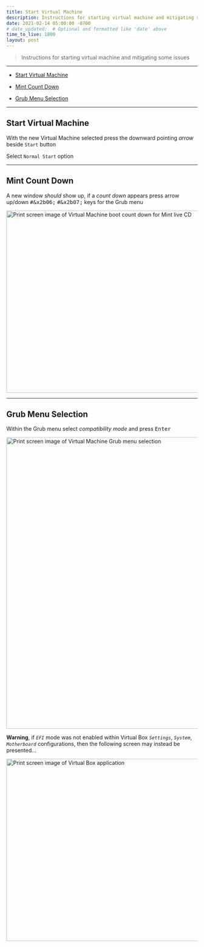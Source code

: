 ```yaml
---
title: Start Virtual Machine
description: Instructions for starting virtual machine and mitigating some issues
date: 2021-02-14 05:00:00 -0700
# date_updated:  # Optional and formatted like 'date' above
time_to_live: 1800
layout: post
---
```




> Instructions for starting virtual machine and mitigating some issues


---


- [Start Virtual Machine][heading__start_virtual_machine]

- [Mint Count Down][heading__mint_count_down]

- [Grub Menu Selection][heading__grub_menu_selection]


---



## Start Virtual Machine
[heading__start_virtual_machine]: #start-virtual-machine


With the new Virtual Machine selected press the downward pointing _arrow_ beside `Start` button


Select `Normal Start` option


______


## Mint Count Down
[heading__mint_count_down]: #mint-count-down "Virtual Machine boot count down for Mint live CD"


A new window _should_ show up, if a _count down_ appears press arrow up/down <kbd>#&x2b06;</kbd> <kbd>#&x2b07;</kbd> keys for the Grub menu


<picture>
  <source type="image/avif"
          scrset="{{ 'assets/print-screen/virtual-box/start-virtual-machine/mint-count-down/mint-count-down.avif' | absolute_url }}" />
  <source type="image/jpeg"
          scrset="{{ 'assets/print-screen/virtual-box/start-virtual-machine/mint-count-down/mint-count-down.jpeg' | absolute_url }}" />
  <source type="image/png"
          scrset="{{ 'assets/print-screen/virtual-box/start-virtual-machine/mint-count-down/mint-count-down.png' | absolute_url }}" />
  <source type="image/webp"
          scrset="{{ 'assets/print-screen/virtual-box/start-virtual-machine/mint-count-down/mint-count-down.webp' | absolute_url }}" />
  <img alt="Print screen image of Virtual Machine boot count down for Mint live CD"
       loading="lazy"
       decoding="async"
       width="640"
       height="480"
       src="{{ 'assets/print-screen/virtual-box/start-virtual-machine/mint-count-down/mint-count-down.jpeg' | absolute_url }}" />
</picture>


______


## Grub Menu Selection
[heading__grub_menu_selection]: #grub-menu-selection "Virtual Machine Grub menu selection"


Within the Grub menu select _compatibility mode_ and press <kbd>Enter</kbd>


<picture>
  <source type="image/avif"
          scrset="{{ 'assets/print-screen/virtual-box/start-virtual-machine/grub-menu-select-compatibility-mode/grub-menu-select-compatibility-mode.avif' | absolute_url }}" />
  <source type="image/jpeg"
          scrset="{{ 'assets/print-screen/virtual-box/start-virtual-machine/grub-menu-select-compatibility-mode/grub-menu-select-compatibility-mode.jpeg' | absolute_url }}" />
  <source type="image/png"
          scrset="{{ 'assets/print-screen/virtual-box/start-virtual-machine/grub-menu-select-compatibility-mode/grub-menu-select-compatibility-mode.png' | absolute_url }}" />
  <source type="image/webp"
          scrset="{{ 'assets/print-screen/virtual-box/start-virtual-machine/grub-menu-select-compatibility-mode/grub-menu-select-compatibility-mode.webp' | absolute_url }}" />
  <img alt="Print screen image of Virtual Machine Grub menu selection"
       loading="lazy"
       decoding="async"
       width="1024"
       height="768"
       src="{{ 'assets/print-screen/virtual-box/start-virtual-machine/grub-menu-select-compatibility-mode/grub-menu-select-compatibility-mode.jpeg' | absolute_url }}" />
</picture>


**Warning**, if _`EFI`_ mode was not enabled within Virtual Box _`Settings`_, _`System`_, _`Motherboard`_ configurations, then the following screen may instead be presented...


<picture>
  <source type="image/avif"
          scrset="{{ 'assets/print-screen/virtual-box/start-virtual-machine/grub-menu-non-uefi-compatibility-mode/grub-menu-non-uefi-compatibility-mode.avif' | absolute_url }}" />
  <source type="image/jpeg"
          scrset="{{ 'assets/print-screen/virtual-box/start-virtual-machine/grub-menu-non-uefi-compatibility-mode/grub-menu-non-uefi-compatibility-mode.jpeg' | absolute_url }}" />
  <source type="image/png"
          scrset="{{ 'assets/print-screen/virtual-box/start-virtual-machine/grub-menu-non-uefi-compatibility-mode/grub-menu-non-uefi-compatibility-mode.png' | absolute_url }}" />
  <source type="image/webp"
          scrset="{{ 'assets/print-screen/virtual-box/start-virtual-machine/grub-menu-non-uefi-compatibility-mode/grub-menu-non-uefi-compatibility-mode.webp' | absolute_url }}" />
  <img alt="Print screen image of Virtual Box application "
       loading="lazy"
       decoding="async"
       width="640"
       height="480"
       src="{{ 'assets/print-screen/virtual-box/start-virtual-machine/grub-menu-non-uefi-compatibility-mode/grub-menu-non-uefi-compatibility-mode.jpeg' | absolute_url }}" />
</picture>

